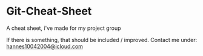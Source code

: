 # Git-Cheat-Sheet
A cheat sheet, i've made for my project group

If there is something, that should be included / improved. 
Contact me under: hannes10042004@icloud.com
